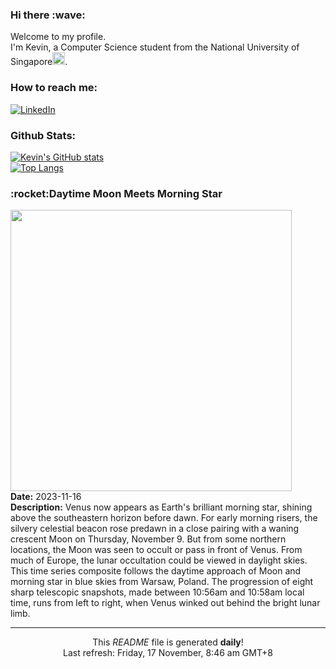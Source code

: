 <h3>Hi there :wave:</h3>

Welcome to my profile.   
I'm Kevin, a Computer Science student from the National University of Singapore<img src="https://img.icons8.com/color/96/000000/singapore-circular.png" width="20px"/>.</p>

<h3>How to reach me: </h3>
<a href="https://www.linkedin.com/in/kevin-foong/"><img alt="LinkedIn" src="https://img.shields.io/badge/linkedin-%230077B5.svg?&style=for-the-badge&logo=linkedin&logoColor=white" /></a> 

<h3>Github Stats: </h3> 

[![Kevin's GitHub stats](https://github-readme-stats.vercel.app/api?username=kevin9foong&theme=tokyonight)](https://github.com/anuraghazra/github-readme-stats) <br/>
[![Top Langs](https://github-readme-stats.vercel.app/api/top-langs/?username=kevin9foong&layout=compact&theme=tokyonight)](https://github.com/anuraghazra/github-readme-stats)

<h3>:rocket:Daytime Moon Meets Morning Star</h3> 
<img width="450" src="https:&#x2F;&#x2F;apod.nasa.gov&#x2F;apod&#x2F;image&#x2F;2311&#x2F;Katarzyna20.jpg" /><br/>
<b>Date:</b> 2023-11-16<br/>
<b>Description:</b> Venus now appears as Earth&#39;s brilliant morning star, shining above the southeastern horizon before dawn. For early morning risers, the silvery celestial beacon rose predawn in a close pairing with a waning crescent Moon on Thursday, November 9. But from some northern locations, the Moon was seen to occult or pass in front of Venus. From much of Europe, the lunar occultation could be viewed in daylight skies. This time series composite follows the daytime approach of Moon and morning star in blue skies from Warsaw, Poland. The progression of eight sharp telescopic snapshots, made between 10:56am and 10:58am local time, runs from left to right, when Venus winked out behind the bright lunar limb.<br/>

------------
<p align="center">This <i>README</i> file is generated <b>daily</b>!</br>
Last refresh: Friday, 17 November, 8:46 am GMT+8<br />
